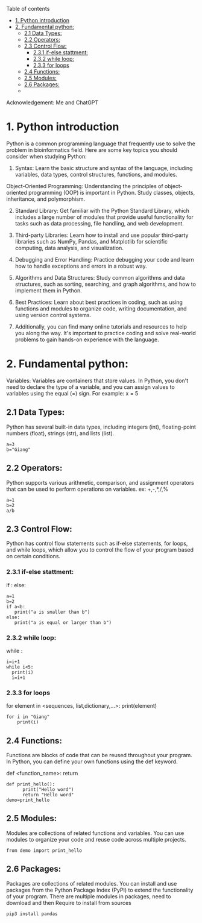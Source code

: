Table of contents
- [1. Python introduction](#1-python-introduction)
- [2. Fundamental python:](#2-fundamental-python-)
  * [2.1 Data Types:](#21-data-types-)
  * [2.2 Operators:](#22-operators-)
  * [2.3 Control Flow:](#23-control-flow-)
    + [2.3.1 if-else stattment:](#231-if-else-stattment-)
    + [2.3.2 while loop:](#232-while-loop-)
    + [2.3.3 for loops](#233-for-loops)
  * [2.4 Functions:](#24-functions-)
  * [2.5 Modules:](#25-modules-)
  * [2.6 Packages:](#26-packages-)
  * 
Acknowledgement: Me and ChatGPT

# 1. Python introduction
Python is a common programming language that frequently use to solve the problem in bioinformatics field. Here are some key topics you should consider when studying Python:

1. Syntax: Learn the basic structure and syntax of the language, including variables, data types, control structures, functions, and modules.

Object-Oriented Programming: Understanding the principles of object-oriented programming (OOP) is important in Python. Study classes, objects, inheritance, and polymorphism.

2. Standard Library: Get familiar with the Python Standard Library, which includes a large number of modules that provide useful functionality for tasks such as data processing, file handling, and web development.

3. Third-party Libraries: Learn how to install and use popular third-party libraries such as NumPy, Pandas, and Matplotlib for scientific computing, data analysis, and visualization.

4. Debugging and Error Handling: Practice debugging your code and learn how to handle exceptions and errors in a robust way.

5. Algorithms and Data Structures: Study common algorithms and data structures, such as sorting, searching, and graph algorithms, and how to implement them in Python.

6. Best Practices: Learn about best practices in coding, such as using functions and modules to organize code, writing documentation, and using version control systems.

7. Additionally, you can find many online tutorials and resources to help you along the way. It's important to practice coding and solve real-world problems to gain hands-on experience with the language.

# 2. Fundamental python:
Variables: Variables are containers that store values. In Python, you don't need to declare the type of a variable, and you can assign values to variables using the equal (=) sign. For example: x = 5

## 2.1 Data Types: 
Python has several built-in data types, including integers (int), floating-point numbers (float), strings (str), and lists (list).
```
a=3
b="Giang"
```
## 2.2 Operators: 
Python supports various arithmetic, comparison, and assignment operators that can be used to perform operations on variables.
ex: +,-,*,/,%
```
a=1
b=2 
a/b
```
## 2.3 Control Flow: 
Python has control flow statements such as if-else statements, for loops, and while loops, which allow you to control the flow of your program based on certain conditions.
### 2.3.1 if-else stattment:
if <condition> :
<do something>
else: 
<do something>
```
a=1
b=2
if a<b:
   print("a is smaller than b")
else:
   print("a is equal or larger than b")
```
### 2.3.2 while loop:
while <condition>:
  <do something>
```
i=i+1
while i<5:
  print(i)
  i=i+1         
```
        
### 2.3.3 for loops
for element in <sequences, list,dictionary,...>:
  print(element)
```
for i in "Giang"
    print(i)
```
  
## 2.4 Functions: 
Functions are blocks of code that can be reused throughout your program. In Python, you can define your own functions using the def keyword.

def <function_name>:
    <do something>
    return <the object that you cound retrieve if assign this function to variable>
```
def print_hello():
      print("Hello word")
      return "Hello word"
demo=print_hello
```

## 2.5 Modules: 
Modules are collections of related functions and variables. You can use modules to organize your code and reuse code across multiple projects.
```
from demo import print_hello   
```
## 2.6 Packages: 
Packages are collections of related modules. You can install and use packages from the Python Package Index (PyPI) to extend the functionality of your program. There are multiple modules in packages, need to download and then 
Require to install from sources
```
pip3 install pandas
```
      

